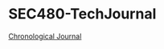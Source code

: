 # SEC480-TechJournal

[Chronological Journal](https://github.com/richnadeau/SEC480-TechJournal/wiki/Chronological-Journal)
